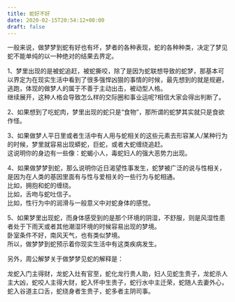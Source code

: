 ```yaml
---
title: 蛇好不好
date: 2020-02-15T20:54:12+08:00
draft: false
---
```


一般来说，做梦梦到蛇有好也有坏，梦者的各种表现，蛇的各种种类，决定了梦见蛇不能单纯的以一种绝对的结果去界定。<br>




1、梦里出现的是被蛇追赶，被蛇撕咬，除了是因为蛇联想导致的蛇梦，那基本可以界定为在现实生活中看到了很多强悍凶狠的事情的时候，最先想到的就是规避，逃跑，体现的做梦人的属于不善于主动出击，被动型人格。<br>
继续展开，这种人格会导致怎么样的交际圈和事业运呢?相信大家会得出判断了。<br>




2、如果想到了吃蛇肉，梦里出现的蛇只是“食物”，那所谓的蛇梦其实就只是食欲作怪。<br>




3、如果做梦人平日里或者生活中有人用与蛇相关的这些元素去形容某人/某种行为的时候，梦里就容易出现蟒蛇，巨蛇，或者大蛇缠绕追赶。<br>
这说明你的身边有一些像：蛇蝎小人，毒蛇妇人的强大恶势力出现。<br>




4、如果做梦梦到蛇，那么说明你近日渴望性事发生，蛇梦被广泛的说与性相关，是因为在人类的基因里面有与性与爱相关的一些行为与蛇相通。<br>
比如，拥抱和蛇的缠绕。<br>
比如，舌吻与蛇吐信子。<br>
比如，性行为中的润滑与一般意义中对蛇身体的感觉。<br>




5、如果梦里出现蛇，而身体感受到的是那个环境的阴湿，不舒服，则是风湿性患者处于下雨天或者其他潮湿环境的时候容易出现的梦境。<br>
卧室条件不好，南风天气，也有类似梦境。<br>
所以，做梦梦到蛇预示着你现实生活中有这类疾病发生。<br>




另外，周公解梦关于做梦梦见蛇的解释是：



龙蛇入门主得财，龙蛇入灶有官至，蛇化龙行贵人助，妇人见蛇生贵子，龙蛇杀人主大凶，蛇咬人主得大财，蛇入怀中生贵子，蛇行水中主迁荣，蛇随人去妻外心，蛇入谷道主口舌，蛇绕身者生贵子，蛇多者主阴司事。<br>

